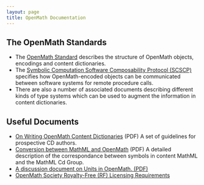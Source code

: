 ```yaml
---
layout: page
title: OpenMath Documentation
---
```


## The OpenMath Standards

* The [OpenMath Standard](../standard/index.html#openmath-standard) describes the
structure of OpenMath objects, encodings and content dictionaries.
* The
  [Symbolic Computation Software Composability Protocol (SCSCP)](../standard/index.html#symbolic-computation-software-composability-protocol-scscp)
  specifies how OpenMath-encoded objects can be communicated between software systems for
  remote procedure calls. 
* There are also a number of associated documents describing different kinds of type systems
which can be used to augment the information in content dictionaries.

## Useful Documents

* [On Writing OpenMath Content Dictionaries](writingCDs.pdf)
(PDF) A set of guidelines for prospective CD authors.
* [Conversion between MathML and OpenMath](om-mml.pdf) (PDF)
A detailed description of the correspondance between symbols in content MathML
and the MathML Cd Group.
* [A discussion document on Units in OpenMath. (PDF)](Units.pdf) 
* [OpenMath Society Royalty-Free (RF) Licensing Requirements](openmath-ipr.html)

